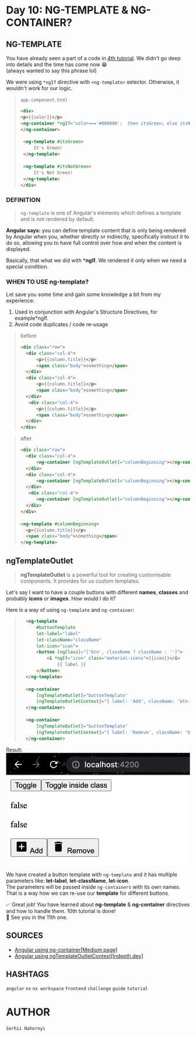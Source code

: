 # Day 10: NG-TEMPLATE & NG-CONTAINER?
## NG-TEMPLATE
You have already seen a part of a code in [4th tutorial](day-04.md). We didn't go deep into details and the time has come now 😁   
(always wanted to say this phrase lol)

We were using `*ngIf` directive with `<ng-template>` selector. Otherwise, it wouldn't work for our logic.   

>`app.component.html`
>```html
><div>
> <p>{{color}}</p>
> <ng-container *ngIf="color==='#008000';  then itsGreen; else itsNotGreen">
> </ng-container>
>
>  <ng-template #itsGreen>
>      It's Green!
>  </ng-template>
>
>  <ng-template #itsNotGreen>
>      It's Not Green!
>  </ng-template>
></div>
>```

### DEFINITION
>`ng-template` is one of Angular's elements which defines a template and is not rendered by default.

**Angular says:**
you can define template content that is only being rendered by Angular when you, whether directly or indirectly, specifically instruct it to do so, allowing you to have full control over how and when the content is displayed.

Basically, that what we did with ***ngIf**. We rendered it only when we need a special condition. 

### WHEN TO USE ng-template?
Let save you some time and gain some knowledge a bit from my experience:    
1. Used in conjunction with Angular's Structure Directives, for example*ngIf.   
2. Avoid code duplicates / code re-usage
>before
>```html
><div class="row">
>   <div class="col-4">
>       <p>{{column.title}}</p>
>       <span class="body">something</span>
>   </div>
>   <div class="col-4">
>       <p>{{column.title}}</p>
>       <span class="body">something</span>
>   </div>
>    <div class="col-4">
>       <p>{{column.title}}</p>
>       <span class="body">something</span>
>   </div>
></div>
>```

>after
>```html
><div class="row">
>   <div class="col-4">
>       <ng-container [ngTemplateOutlet]="columnBeginning"></ng-container>.
>   </div>
>   <div class="col-4">
>       <ng-container [ngTemplateOutlet]="columnBeginning"></ng-container>.
>   </div>
>    <div class="col-4">
>       <ng-container [ngTemplateOutlet]="columnBeginning"></ng-container>.
>   </div>
></div>
>
><ng-template #columnBeginning>
>   <p>{{column.title}}</p>
>   <span class="body">something</span>
></ng-template>
>```
## ngTemplateOutlet

>**ngTemplateOutlet** is a powerful tool for creating customisable components. It provides for us custom templates.   

Let's say I want to have a couple buttons with different **names**, **classes** and probably **icons** or **images**. How would I do it?

Here is a way of using `ng-template` and `ng-container`:
>
> ```html
>   <ng-template
>       #buttonTemplate
>       let-label="label"
>       let-className="className"
>       let-icon="icon">
>       <button [ngClass]="['btn', className ? className : '']">
>           <i *ngIf="icon" class="material-icons">{{icon}}</i>
>               {{ label }}
>       </button>
>   </ng-template>
>
>   <ng-container
>       [ngTemplateOutlet]="buttonTemplate"
>       [ngTemplateOutletContext]="{ label: 'Add', className: 'btn-add', icon: 'add_box' }">
>   </ng-container>
>
>   <ng-container
>       [ngTemplateOutlet]="buttonTemplate"
>       [ngTemplateOutletContext]="{ label: 'Remove', className: 'btn-remove', icon: 'delete' }">
>   </ng-container>
> ```

Result:   
![](assets/day10_01.png)
 
We have created a button template with `ng-template` and it has multiple parameters like: **let-label**, **let-className**, **let-icon**.   
The parameters will be passed inside `ng-containers` with its own names. That is a way how we can re-use our **template** for different buttons.   




✅ Great job! You have learned about **ng-template** & **ng-container** directives and how to handle them. 10th tutorial is done!   
👋 See you in the 11th one.

## SOURCES
- [Angular using ng-container[Medium page]](https://javascript.plainenglish.io/angular-ng-container-must-learn-for-developers-2aba04e7661b)
- [Angular using ngTemplateOutletContext[Indepth.dev]](https://indepth.dev/posts/1405/ngtemplateoutlet)

## HASHTAGS
`angular` `nx` `nx workspace` `frontend` `challenge` `guide` `tutorial`

# AUTHOR
`Serhii Nahornyi`